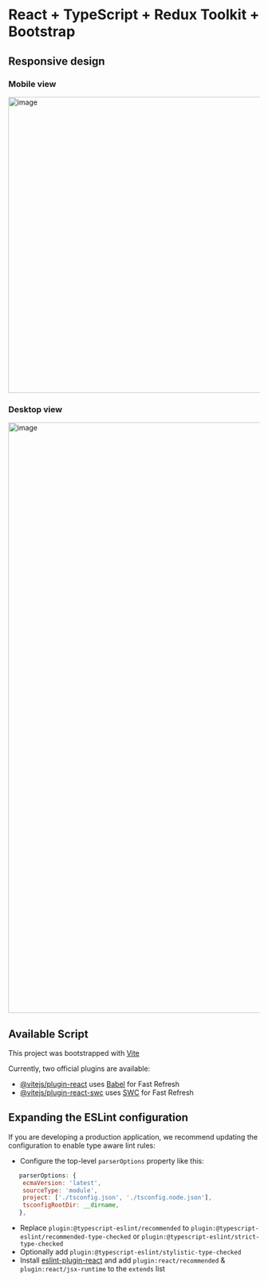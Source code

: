 # React + TypeScript + Redux Toolkit + Bootstrap

## Responsive design
### Mobile view
<img width="593" alt="image" src="https://github.com/mouseswimming/react-budget-app/assets/2342125/9c7eebce-ce37-495b-afef-d813e7efba44">

### Desktop view
<img width="1183" alt="image" src="https://github.com/mouseswimming/react-budget-app/assets/2342125/c4c73c92-6693-481e-b12b-6b25dd9af578">


## Available Script

This project was bootstrapped with [Vite](https://vitejs.dev/)

Currently, two official plugins are available:

- [@vitejs/plugin-react](https://github.com/vitejs/vite-plugin-react/blob/main/packages/plugin-react/README.md) uses [Babel](https://babeljs.io/) for Fast Refresh
- [@vitejs/plugin-react-swc](https://github.com/vitejs/vite-plugin-react-swc) uses [SWC](https://swc.rs/) for Fast Refresh

## Expanding the ESLint configuration

If you are developing a production application, we recommend updating the configuration to enable type aware lint rules:

- Configure the top-level `parserOptions` property like this:

```js
   parserOptions: {
    ecmaVersion: 'latest',
    sourceType: 'module',
    project: ['./tsconfig.json', './tsconfig.node.json'],
    tsconfigRootDir: __dirname,
   },
```

- Replace `plugin:@typescript-eslint/recommended` to `plugin:@typescript-eslint/recommended-type-checked` or `plugin:@typescript-eslint/strict-type-checked`
- Optionally add `plugin:@typescript-eslint/stylistic-type-checked`
- Install [eslint-plugin-react](https://github.com/jsx-eslint/eslint-plugin-react) and add `plugin:react/recommended` & `plugin:react/jsx-runtime` to the `extends` list
